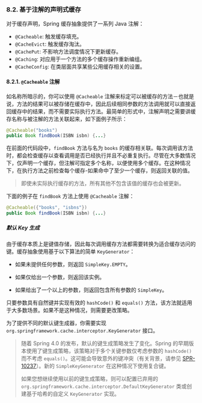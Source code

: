 ### 8.2. 基于注解的声明式缓存

对于缓存声明，Spring 缓存抽象提供了一系列 Java 注解：

- `@Cacheable`: 触发缓存填充。
- `@CacheEvict`: 触发缓存淘汰。
- `@CachePut`: 不影响方法调度情况下更新缓存。
- `@Caching`: 对应用于一个方法的多个缓存操作重新编组。
- `@CacheConfig`: 在类层面共享某些公用缓存相关的设置。

#### 8.2.1.  `@Cacheable` 注解

如名称所暗示的，你可以使用 `@Cacheable` 注解来标定可以被缓存的方法－也就是说，方法的结果可以被存储在缓存中，因此后续相同参数的方法调用就可以直接返回缓存中的结果，而不需要实际执行方法。最简单的形式中，注解声明之需要讲缓存名称与被注解的方法关联起来，如下面例子所示：

```java
@Cacheable("books")
public Book findBook(ISBN isbn) {...}
```

在前面的代码段中，`findBook` 方法与名为 `books` 的缓存相关联。每次调用该方法时，都会检查缓存以查看调用是否已经执行并且不必重复执行。尽管在大多数情况下，仅声明一个缓存，但注解可指定多个名称，以便使用多个缓存。在这种情况下，在执行方法之前检查每个缓存-如果命中了至少一个缓存，则返回关联的值。

> 即使未实际执行缓存的方法，所有其他不包含该值的缓存也会被更新。

下面的例子在 `findBook` 方法上使用 `@Cacheable` 注解：

```java
@Cacheable({"books", "isbns"})
public Book findBook(ISBN isbn) {...}
```

##### 默认 Key 生成

由于缓存本质上是键值存储，因此每次调用缓存方法都需要转换为适合缓存访问的键。缓存抽象使用基于以下算法的简单 `KeyGenerator`：

- 如果未提供任何参数，则返回 `SimpleKey.EMPTY`。

- 如果仅给出一个参数，则返回该实例。

- 如果给出了一个以上的参数，则返回包含所有参数的 `SimpleKey`。

只要参数具有自然键并实现有效的 `hashCode()` 和 `equals()` 方法，该方法就适用于大多数场景。如果不是这种情况，则需要更改策略。

为了提供不同的默认键生成器，你需要实现 `org.springframework.cache.interceptor.KeyGenerator` 接口。

> 随着 Spring 4.0 的发布，默认的键生成策略发生了变化。Spring 的早期版本使用了键生成策略，该策略对于多个关键参数仅考虑参数的 `hashCode()` 而不考虑 `equals()`。这可能会导致意外的键冲突（有关背景，请参见 [SPR-10237](https://jira.spring.io/browse/SPR-10237)）。新的 `SimpleKeyGenerator` 在这种情况下使用复合键。
>
> 如果您想继续使用以前的键生成策略，则可以配置已弃用的 `org.springframework.cache.interceptor.DefaultKeyGenerator` 类或创建基于哈希的自定义 `KeyGenerator` 实现。

